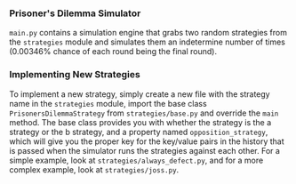 ### Prisoner's Dilemma Simulator

`main.py` contains a simulation engine that grabs two random strategies from the `strategies` module and simulates them an indetermine number of times (0.00346% chance of each round being the final round).

### Implementing New Strategies

To implement a new strategy, simply create a new file with the strategy name in the `strategies` module, import the base class `PrisonersDilemmaStrategy` from `strategies/base.py` and override the `main` method. The base class provides you with whether the strategy is the a strategy or the b strategy, and a property named `opposition_strategy`, which will give you the proper key for the key/value pairs in the history that is passed when the simulator runs the strategies against each other. For a simple example, look at `strategies/always_defect.py`, and for a more complex example, look at `strategies/joss.py`.